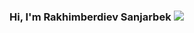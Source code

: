 ### Hi, I'm Rakhimberdiev Sanjarbek <img src="https://media2.giphy.com/media/F0OJGFoTZdhVwQ4lGg/giphy.gif?cid=ecf05e47gcchht7nyaax1hm41fdv8z8ttahz7ib68ty4uw6y&rid=giphy.gif&ct=g">

<!--
**Sanjarbek20/Sanjarbek20** is a ✨ _special_ ✨ repository because its `README.md` (this file) appears on your GitHub profile.

Here are some ideas to get you started:

- 🔭 I’m currently working on ...
- 🌱 I’m currently learning ...
- 👯 I’m looking to collaborate on ...
- 🤔 I’m looking for help with ...
- 💬 Ask me about ...
- 📫 How to reach me: ...
- 😄 Pronouns: ...
- ⚡ Fun fact: ...
-->
